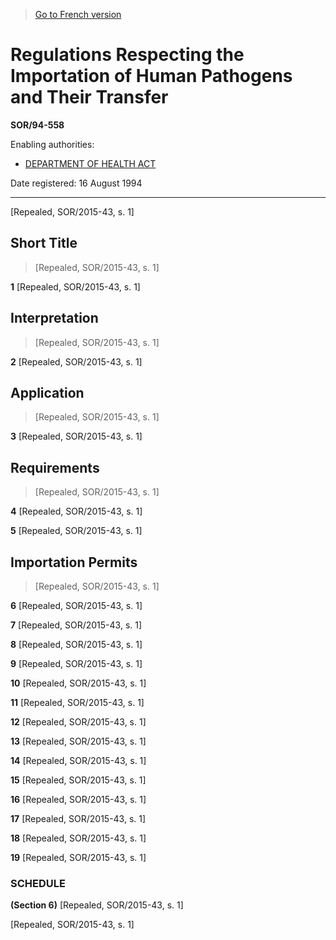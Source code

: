 > [Go to French version](/fr/Règlements/Décrets,%20ordonnances%20et%20règlements%20statutaires/94/558.md)

# Regulations Respecting the Importation of Human Pathogens and Their Transfer

**SOR/94-558**

Enabling authorities: 
- [DEPARTMENT OF HEALTH ACT](/en/Acts/Statutes%20of%20Canada/1996/c.%208.md)

Date registered: 16 August 1994

----------


[Repealed, SOR/2015-43, s. 1]



## Short Title
> [Repealed, SOR/2015-43, s. 1]



**1** [Repealed, SOR/2015-43, s. 1]




## Interpretation
> [Repealed, SOR/2015-43, s. 1]



**2** [Repealed, SOR/2015-43, s. 1]




## Application
> [Repealed, SOR/2015-43, s. 1]



**3** [Repealed, SOR/2015-43, s. 1]




## Requirements
> [Repealed, SOR/2015-43, s. 1]



**4** [Repealed, SOR/2015-43, s. 1]



**5** [Repealed, SOR/2015-43, s. 1]




## Importation Permits
> [Repealed, SOR/2015-43, s. 1]



**6** [Repealed, SOR/2015-43, s. 1]



**7** [Repealed, SOR/2015-43, s. 1]



**8** [Repealed, SOR/2015-43, s. 1]



**9** [Repealed, SOR/2015-43, s. 1]



**10** [Repealed, SOR/2015-43, s. 1]



**11** [Repealed, SOR/2015-43, s. 1]



**12** [Repealed, SOR/2015-43, s. 1]



**13** [Repealed, SOR/2015-43, s. 1]



**14** [Repealed, SOR/2015-43, s. 1]



**15** [Repealed, SOR/2015-43, s. 1]



**16** [Repealed, SOR/2015-43, s. 1]



**17** [Repealed, SOR/2015-43, s. 1]



**18** [Repealed, SOR/2015-43, s. 1]



**19** [Repealed, SOR/2015-43, s. 1]




### **SCHEDULE** 
**(Section 6)**
[Repealed, SOR/2015-43, s. 1]


[Repealed, SOR/2015-43, s. 1]


